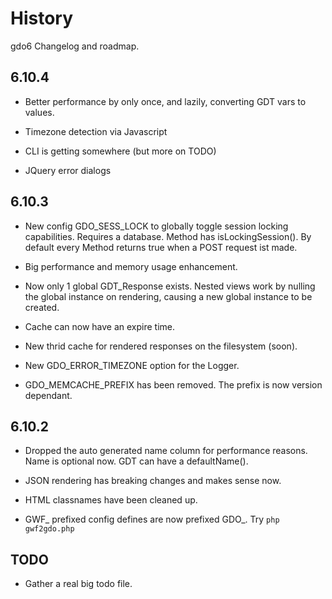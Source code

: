 # History

gdo6 Changelog and roadmap.

## 6.10.4

 - Better performance by only once, and lazily, converting GDT vars to values.
 
 - Timezone detection via Javascript

 - CLI is getting somewhere (but more on TODO)
  
 - JQuery error dialogs
 

## 6.10.3
 
 - New config GDO_SESS_LOCK to globally toggle session locking capabilities. Requires a database. Method has isLockingSession(). By default every Method returns true when a POST request ist made. 
 
 - Big performance and memory usage enhancement.
 
 - Now only 1 global GDT_Response exists. Nested views work by nulling the global instance on rendering, causing a new global instance to be created.
 
 - Cache can now have an expire time.
 
 - New thrid cache for rendered responses on the filesystem (soon).
 
 - New GDO_ERROR_TIMEZONE option for the Logger.
 
 - GDO_MEMCACHE_PREFIX has been removed. The prefix is now version dependant.
 

## 6.10.2

 - Dropped the auto generated name column for performance reasons. Name is optional now. GDT can have a defaultName().
 
 - JSON rendering has breaking changes and makes sense now.
 
 - HTML classnames have been cleaned up.
 
 - GWF_ prefixed config defines are now prefixed GDO_. Try `php gwf2gdo.php`

 
## TODO

 - Gather a real big todo file.


